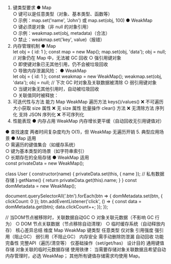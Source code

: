 


1. 键类型要求
● Map  
  ○ 键可以是任意类型（对象、基本类型、函数等）  
  ○ 示例：map.set('name', 'John') 或 map.set(obj, 100)
● WeakMap  
  ○ 键必须是对象（非 null 的对象引用）  
  ○ 示例：weakmap.set(obj, metadata)（合法）  
  ○ 禁止：weakmap.set('key', value)（报错）
2. 内存管理机制
● Map  
let obj = { id: 1 };
const map = new Map();
map.set(obj, 'data');
obj = null; // 对象仍在 Map 中，无法被 GC 回收
  ○ 强引用键对象  
  ○ 即使键对象已无其他引用，仍不会被垃圾回收  
  ○ 导致内存泄漏风险：
● WeakMap  
let obj = { id: 1 };
const weakmap = new WeakMap();
weakmap.set(obj, 'data');
obj = null; // 下次 GC 时对象及关联数据被清除
  ○ 弱引用键对象  
  ○ 当键对象无其他引用时，自动被垃圾回收  
  ○ 关联值同时被释放：
3. 可迭代性与方法
能力	Map	WeakMap
遍历方法	keys()/values()	❌ 不可遍历
大小获取	size 属性	❌ 无 size 属性
批量操作	clear() 方法	❌ 无清除方法
序列化	支持 JSON 序列化	❌ 不可序列化
4. 性能表现
● 内存占用
WeakMap 内存增长更平缓（自动回收无引用键值对）  

● 查找速度
两者时间复杂度均为 O(1)，但 WeakMap 无遍历开销
5. 典型应用场景
● Map 适用  
  ○ 需遍历的键值集合（如缓存系统）  
  ○ 键为基本类型的场景（如字符串索引）  
  ○ 长期存在的全局存储
● WeakMap 适用  
const privateData = new WeakMap();

class User {
  constructor(name) {
    privateData.set(this, { name }); // 私有数据存储
  }
  getName() {
    return privateData.get(this).name;
  }
}
const domMetadata = new WeakMap();

document.querySelectorAll('.btn').forEach(btn => {
  domMetadata.set(btn, { clickCount: 0 });
  btn.addEventListener('click', () => {
    const data = domMetadata.get(btn);
    data.clickCount++;
  });
});

// 当DOM节点被移除时，关联数据自动GC
  ○ 对象关联元数据（不影响 GC 行为）
  ○ DOM 节点关联数据（节点移除自动清理）
  ○ 临时缓存系统（自动释放内存）
核心差异总结
维度	Map	WeakMap
键类型	任意类型	仅对象
引用强度	强引用（阻止GC）	弱引用（不阻止GC）
内存安全	需手动删除防泄漏	自动回收
功能完备性	完整API（遍历/清空等）	仅基础操作（set/get/has）
设计目的	通用键值存储	对象关联的临时元数据存储
使用铁律：
当需要存储对象关联数据且希望自动内存管理时，必选 WeakMap；
其他所有键值存储需求均使用 Map。